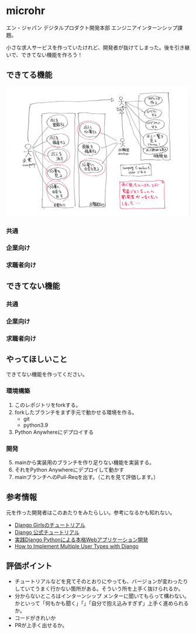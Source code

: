 # microhr
エン・ジャパン デジタルプロダクト開発本部 エンジニアインターンシップ課題。

小さな求人サービスを作っていたけれど、開発者が抜けてしまった。後を引き継いで、できてない機能を作ろう！

## できてる機能
![ユースケース図](documents/microhr-usecase.jpg)
### 共通
### 企業向け
### 求職者向け

## できてない機能
### 共通
### 企業向け
### 求職者向け


## やってほしいこと
できてない機能を作ってください。

### 環境構築
1. このレポジトリをforkする。
3. forkしたブランチをまず手元で動かせる環境を作る。
    - git
    - python3.9
4. Python Anywhereにデプロイする

### 開発
5. mainから実装用のブランチを作り足りない機能を実装する。
6. それをPython Anywhereにデプロイして動かす
7. mainブランチへのPull-Reqを出す。（これを見て評価します。）

## 参考情報
元を作った開発者はこのあたりをみたらしい。参考になるかも知れない。
- [Django Girlsのチュートリアル](https://tutorial.djangogirls.org/ja/)
- [Django 公式チュートリアル](https://docs.djangoproject.com/ja/4.0/)
- [実践Django Pythonによる本格Webアプリケーション開発](https://www.amazon.co.jp/dp/B095BZPJYW/ref=cm_sw_r_tw_dp_86869WS0FE8CTJNX03XG)
- [How to Implement Multiple User Types with Django](https://simpleisbetterthancomplex.com/tutorial/2018/01/18/how-to-implement-multiple-user-types-with-django.html)

## 評価ポイント
- チュートリアルなどを見てそのとおりにやっても、バージョンが変わったりしていてうまく行かない箇所がある。そういう所を上手く抜けられるか。
- 分からないところはインターンシップ メンターに聞いてもらって構わない。かといって「何もかも聞く」「」「自分で抱え込みすぎず」上手く進められるか。
- コードがきれいか
- PRが上手く出せるか。
